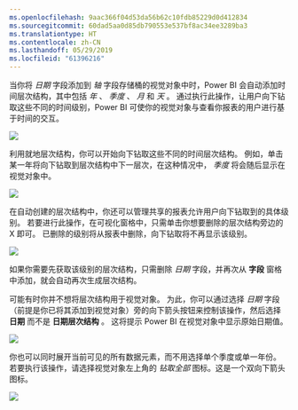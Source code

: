 ```yaml
---
ms.openlocfilehash: 9aac366f04d53da56b62c10fdb85229d0d412834
ms.sourcegitcommit: 60dad5aa0d85db790553e537bf8ac34ee3289ba3
ms.translationtype: HT
ms.contentlocale: zh-CN
ms.lasthandoff: 05/29/2019
ms.locfileid: "61396216"
---
```

当你将 *日期* 字段添加到 *轴* 字段存储桶的视觉对象中时，Power BI 会自动添加时间层次结构，其中包括 *年* 、 *季度* 、 *月* 和 *天* 。 通过执行此操作，让用户向下钻取这些不同的时间级别，Power BI 可使你的视觉对象与查看你报表的用户进行基于时间的交互。

![](media/3-11g-visual-hierarchies-drilling/3-11g_1.png)

利用就地层次结构，你可以开始向下钻取这些不同的时间层次结构。 例如，单击某一年将向下钻取到层次结构中下一层次，在这种情况中， *季度* 将会随后显示在视觉对象中。

![](media/3-11g-visual-hierarchies-drilling/3-11g_2.png)

在自动创建的层次结构中，你还可以管理共享的报表允许用户向下钻取到的具体级别。 若要进行此操作，在可视化窗格中，只需单击你想要删除的层次结构旁边的 X 即可。 已删除的级别将从报表中删除，向下钻取将不再显示该级别。

![](media/3-11g-visual-hierarchies-drilling/3-11g_3.png)

如果你需要先获取该级别的层次结构，只需删除 *日期* 字段，并再次从 **字段** 窗格中添加，就会自动再次生成层次结构。

可能有时你并不想将层次结构用于视觉对象。 为此，你可以通过选择 *日期* 字段（前提是你已将其添加到视觉对象）旁的向下箭头按钮来控制该操作，然后选择 **日期** 而不是 **日期层次结构** 。 这将提示 Power BI 在视觉对象中显示原始日期值。

![](media/3-11g-visual-hierarchies-drilling/3-11g_4.png)

你也可以同时展开当前可见的所有数据元素，而不用选择单个季度或单一年份。 若要执行该操作，请选择视觉对象左上角的 *钻取全部* 图标。这是一个双向下箭头图标。

![](media/3-11g-visual-hierarchies-drilling/3-11g_5.png)

